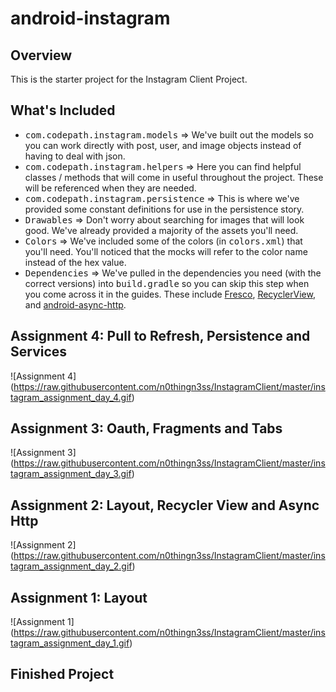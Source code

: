 # android-instagram

## Overview

This is the starter project for the Instagram Client Project. 

## What's Included
* <tt>com.codepath.instagram.models</tt> => We've built out the models so you can work directly with post, user, and image objects instead of having to deal with json.
* <tt>com.codepath.instagram.helpers</tt> => Here you can find helpful classes / methods that will come in useful throughout the project. These will be referenced when they are needed.
* <tt>com.codepath.instagram.persistence</tt> => This is where we've provided some constant definitions for use in the persistence story.
* <tt>Drawables</tt> => Don't worry about searching for images that will look good. We've already provided a majority of the assets you'll need.
* <tt>Colors</tt> => We've included some of the colors (in <tt>colors.xml</tt>) that you'll need. You'll noticed that the mocks will refer to the color name instead of the hex value.
* <tt>Dependencies</tt> => We've pulled in the dependencies you need (with the correct versions) into <tt>build.gradle</tt> so you can skip this step when you come across it in the guides. These include [Fresco](https://github.com/facebook/fresco), [RecyclerView](https://developer.android.com/reference/android/support/v7/widget/RecyclerView.html), and [android-async-http](http://loopj.com/android-async-http/).

## Assignment 4: Pull to Refresh, Persistence and Services
  ![Assignment 4] (https://raw.githubusercontent.com/n0thingn3ss/InstagramClient/master/instagram_assignment_day_4.gif)

## Assignment 3: Oauth, Fragments and Tabs
  ![Assignment 3] (https://raw.githubusercontent.com/n0thingn3ss/InstagramClient/master/instagram_assignment_day_3.gif)

## Assignment 2: Layout, Recycler View and Async Http
  ![Assignment 2] (https://raw.githubusercontent.com/n0thingn3ss/InstagramClient/master/instagram_assignment_day_2.gif)

## Assignment 1: Layout
  ![Assignment 1] (https://raw.githubusercontent.com/n0thingn3ss/InstagramClient/master/instagram_assignment_day_1.gif)

## Finished Project

